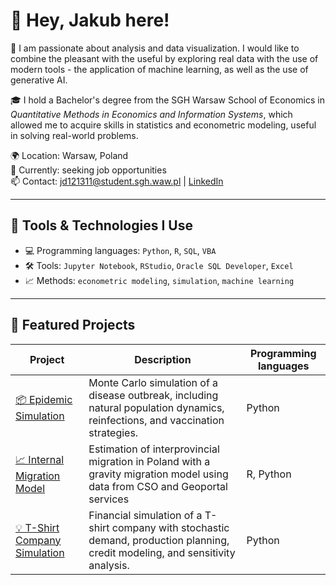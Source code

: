 # 👋 Hey, Jakub here!

🎯 I am passionate about analysis and data visualization. I would like to combine the pleasant with the useful by exploring real data with the use of modern tools - the application of machine learning, as well as the use of generative AI.

🎓 I hold a Bachelor's degree from the SGH Warsaw School of Economics in *Quantitative Methods in Economics and Information Systems*, which allowed me to acquire skills in statistics and econometric modeling, useful in solving real-world problems.

🌍 Location: Warsaw, Poland  
💼 Currently: seeking job opportunities  
📫 Contact: jd121311@student.sgh.waw.pl | [LinkedIn](https://www.linkedin.com/in/jakub-danelski-8519aa250/)  

---

## 🔧 Tools & Technologies I Use

- 💻 Programming languages: `Python`, `R`, `SQL`, `VBA`
- 🛠️ Tools: `Jupyter Notebook`, `RStudio`, `Oracle SQL Developer`, `Excel`
- 📈 Methods: `econometric modeling`, `simulation`, `machine learning`

---

## 🚀 Featured Projects

| Project | Description | Programming languages |
|--------|-------------|-----------|
| [📦 Epidemic Simulation](link_coming_soon) | Monte Carlo simulation of a disease outbreak, including natural population dynamics, reinfections, and vaccination strategies. | Python |
| [📈 Internal Migration Model](link_coming_soon) | Estimation of interprovincial migration in Poland with a gravity migration model using data from CSO and Geoportal services | R, Python |
| [💡 T-Shirt Company Simulation](link_coming_soon) | Financial simulation of a T-shirt company with stochastic demand, production planning, credit modeling, and sensitivity analysis. | Python |
